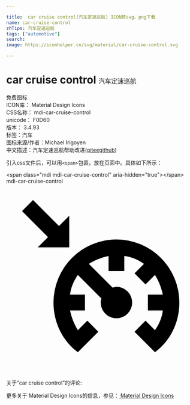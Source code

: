 ```yaml
---

title:  car cruise control(汽车定速巡航) ICON转svg、png下载
name: car-cruise-control
zhTips: 汽车定速巡航
tags: ["automotive"]
search: 
image: https://iconhelper.cn/svg/material/car-cruise-control.svg

---
```


# car cruise control  <small style="font-size: 60%;font-weight: 100">汽车定速巡航</small>


<div class="detail-page">
<p>
<span><span class="badge-success badge">免费图标</span> </span>
<br/>
<span>
ICON库：
<span class="badge-secondary badge">Material Design Icons</span> 
</span>
<br/>
<span>
CSS名称：
<span class="badge-secondary badge">mdi-car-cruise-control</span> 
</span>
<br/>
<span>
unicode：
<span class="badge-secondary badge">F0D60</span> 
<copy-btn content='F0D60' btn-title=""></copy-btn>
<copy-btn :content='String.fromCodePoint(parseInt("F0D60", 16))' btn-title="复制U"></copy-btn>
</span>
<br/>
<span>
版本：
<span class="badge-secondary badge">3.4.93</span> 
</span><br/><span>标签：<span class="badge-light badge"><router-link to="/tags/automotive.html">汽车</router-link></span></span>
<br/>
<span>图标来源/作者：<span class="badge-light badge">Michael Irigoyen</span></span> 
<br/>
<span class="zh-detail">中文描述：<span class="badge-primary badge">汽车定速巡航</span><span class="help-link"><span>帮助改进</span>(<a href="https://gitee.com/liuwave/icon-helper/edit/master/json/material/car-cruise-control.json" target="_blank" rel="noopener noreferrer">gitee</a><a href="https://github.com/liuwave/icon-helper/edit/master/json/material/car-cruise-control.json" target="_blank" rel="noopener noreferrer">github</a></span>)</span><br/>
</p>
</div>
<div class="alert alert-dark">
  <i class="mdi mdi-car-cruise-control mdi-48px"></i>
  <i class="mdi mdi-car-cruise-control mdi-36px"></i>
  <i class="mdi mdi-car-cruise-control mdi-24px"></i>
  <i class="mdi mdi-car-cruise-control mdi-18px"></i>
</div>
<div>
  <p>引入css文件后，可以用<code>&lt;span&gt;</code>包裹，放在页面中。具体如下所示：    
  </p>
  <div class="alert alert-primary" style="font-size: 14px">
    &lt;span class="mdi mdi-car-cruise-control" aria-hidden="true"&gt;&lt;/span&gt;
    <copy-btn content='<span class="mdi mdi-car-cruise-control" aria-hidden="true"></span>'></copy-btn>
  </div>
  <div class="alert alert-secondary">
    <i class="mdi mdi-car-cruise-control"
    style="font-size: 24px"
    aria-hidden="true"></i> mdi-car-cruise-control
    <copy-btn content="mdi-car-cruise-control" btn-title="复制图标名称"></copy-btn>
  </div>
</div>
<div id="svg" class="svg-wrap">
<svg xmlns="http://www.w3.org/2000/svg" viewBox="0 0 24 24"><path d="M22,15C22,17.6 20.8,19.9 18.9,21.3L18.4,20.8L16.3,18.7L17.7,17.3L18.9,18.5C19.4,17.8 19.8,16.9 19.9,16H18V14H19.9C19.7,13.1 19.4,12.3 18.9,11.5L17.7,12.7L16.3,11.3L17.5,10.1C16.8,9.6 15.9,9.2 15,9.1V11H13V9.1C12.1,9.3 11.3,9.6 10.5,10.1L13.5,13.1C13.7,13.1 13.8,13 14,13A2,2 0 0,1 16,15A2,2 0 0,1 14,17A2,2 0 0,1 12,15C12,14.8 12,14.7 12.1,14.5L9.1,11.5C8.6,12.2 8.2,13.1 8.1,14H10V16H8.1C8.3,16.9 8.6,17.7 9.1,18.5L10.3,17.3L11.7,18.7L9.1,21.3C7.2,19.9 6,17.6 6,15A8,8 0 0,1 14,7A8,8 0 0,1 22,15M6.7,5.3L3.4,2L2,3.4L5.3,6.7L4,8H8V4L6.7,5.3Z" /></svg>
</div>
<detail full-name='mdi-car-cruise-control'></detail>
<div>
<p>关于“car cruise control”的评论:</p>
</div>
<Vssue title="关于“car cruise control”的评论" ></Vssue>    
<div><p>更多关于 Material Design Icons的信息，参见：<a target="_blank" href="https://iconhelper.cn/material.html"> Material Design Icons</a>
</p></div>
